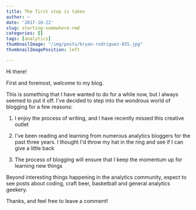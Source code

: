 ```yaml
---
title: The first step is taken
author: ~
date: '2017-10-22'
slug: starting-somewhere-rmd
categories: []
tags: [analytics]
thumbnailImage: "/img/posts/bryan-rodriguez-855.jpg"
thumbnailImagePosition: left

---
```


Hi there!

First and foremost, welcome to my blog.

This is something that I have wanted to do for a while now, but I always seemed to put it off. 
I've decided to step into the wondrous world of blogging for a few reasons:

1. I enjoy the process of writing, and I have recently missed this creative outlet

2. I've been reading and learning from numerous analytics bloggers for the past three years. I thought I'd throw my hat in the ring and see if I can give a little back

3. The process of blogging will ensure that I keep the momentum up for learning new things

Beyond interesting things happening in the analytics community, expect to see posts about coding, craft beer, basketball and general analytics geekery. 

Thanks, and feel free to leave a comment!
